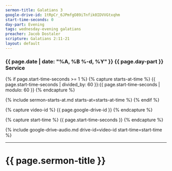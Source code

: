 ```yaml
---
sermon-title: Galatians 3
google-drive-id: 1tRpCr_6JPmfgO89iTnfik0IDVVGtxqhm
start-time-seconds: 0
day-part: Evening
tags: wednesday-evening galatians
preacher: Jacob Dostaler
scripture: Galatians 2:11-21
layout: default
---
```


### {{ page.date | date: "%A, %B %-d, %Y" }} {{ page.day-part }} Service

{% if page.start-time-seconds >= 1 %}
{% capture starts-at-time %}
{{ page.start-time-seconds | divided_by: 60 }}:{{ page.start-time-seconds | modulo: 60 }}
{% endcapture %}

{% include sermon-starts-at.md starts-at=starts-at-time %}
{% endif %}

{% capture video-id %}
{{ page.google-drive-id }}
{% endcapture %}

{% capture start-time %}
{{ page.start-time-seconds }}
{% endcapture %}

{% include google-drive-audio.md drive-id=video-id start-time=start-time %}

***

# {{ page.sermon-title }}
